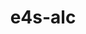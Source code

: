 ---
title: "e4s-alc"
layout: cache
categories: [package, develop]
meta: {"compilers": ["none"], "num_specs": 5, "num_specs_by_stack": {"e4s-oneapi": 5, "root": 5}, "oss": ["ubuntu22.04"], "platforms": ["linux"], "stacks": ["e4s-oneapi", "root"], "targets": ["x86_64_v3"], "versions": ["1.0.2"]}
spec_details: [{"compiler": "none", "hash": "77arr4d4z32ksw6aujxqxknzndxaey4q", "os": "ubuntu22.04", "platform": "linux", "size": "-", "stacks": ["e4s-oneapi", "root"], "target": "x86_64_v3", "variants": ["build_system=python_pip"], "versions": ["1.0.2"]}, {"compiler": "none", "hash": "e5f6vneltylulp22znq3hsackxfz4qbg", "os": "ubuntu22.04", "platform": "linux", "size": "-", "stacks": ["e4s-oneapi", "root"], "target": "x86_64_v3", "variants": ["build_system=python_pip"], "versions": ["1.0.2"]}, {"compiler": "none", "hash": "klyctu5jeoermjnpngfe4omn4zt4opoq", "os": "ubuntu22.04", "platform": "linux", "size": "-", "stacks": ["e4s-oneapi", "root"], "target": "x86_64_v3", "variants": ["build_system=python_pip"], "versions": ["1.0.2"]}, {"compiler": "none", "hash": "xnquf2duedmn6kxi5mvl6mvnpic4ns65", "os": "ubuntu22.04", "platform": "linux", "size": "-", "stacks": ["e4s-oneapi", "root"], "target": "x86_64_v3", "variants": ["build_system=python_pip"], "versions": ["1.0.2"]}, {"compiler": "none", "hash": "z7brd4jrtw45fbi3ulpdpoairrcyzdnr", "os": "ubuntu22.04", "platform": "linux", "size": "-", "stacks": ["e4s-oneapi", "root"], "target": "x86_64_v3", "variants": ["build_system=python_pip"], "versions": ["1.0.2"]}]
---